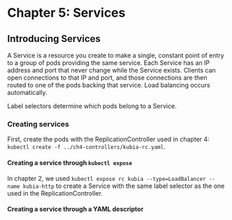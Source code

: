 # Chapter 5: Services

## Introducing Services

A Service is a resource you create to make a single, constant point of entry to a group of pods providing the same service. Each Service has an IP address and port that never change while the Service exists. Clients can open connections to that IP and port, and those connections are then routed to one of the pods backing that service. Load balancing occurs automatically.

Label selectors determine which pods belong to a Service.

### Creating services

First, create the pods with the ReplicationController used in chapter 4: `kubectl create -f ../ch4-controllers/kubia-rc.yaml`.

#### Creating a service through `kubectl expose`

In chapter 2, we used `kubectl expose rc kubia --type=LoadBalancer --name kubia-http` to create a Service with the same label selector as the one used in the ReplicationController.

#### Creating a service through a YAML descriptor
